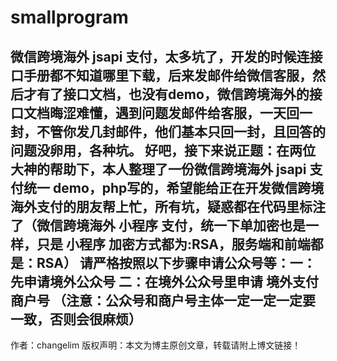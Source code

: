 # smallprogram

微信跨境海外 jsapi 支付，太多坑了，开发的时候连接口手册都不知道哪里下载，后来发邮件给微信客服，然后才有了接口文档，也没有demo，微信跨境海外的接口文档晦涩难懂，遇到问题发邮件给客服，一天回一封，不管你发几封邮件，他们基本只回一封，且回答的问题没卵用，各种坑。
好吧，接下来说正题：在两位大神的帮助下，本人整理了一份微信跨境海外 jsapi 支付统一 demo，php写的，希望能给正在开发微信跨境海外支付的朋友帮上忙，所有坑，疑惑都在代码里标注了（微信跨境海外 小程序 支付，统一下单加密也是一样，只是 小程序 加密方式都为:RSA，服务端和前端都是：RSA）
请严格按照以下步骤申请公众号等：一：先申请境外公众号 二：在境外公众号里申请 境外支付商户号 （注意：公众号和商户号主体一定一定一定要一致，否则会很麻烦）
--------------------- 
作者：changelim 
版权声明：本文为博主原创文章，转载请附上博文链接！
